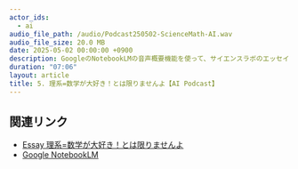 ```yaml
---
actor_ids:
  - ai
audio_file_path: /audio/Podcast250502-ScienceMath-AI.wav
audio_file_size: 20.0 MB
date: 2025-05-02 00:00:00 +0900
description: GoogleのNotebookLMの音声概要機能を使って、サイエンスラボのエッセイ「理系=数学が大好き！とは限りませんよ」のPodcastを生成しました。理系と数学が必ずしもイコールでないということもわかります。ぜひ聞いてみてください。　　
duration: "07:06"
layout: article
title: 5. 理系=数学が大好き！とは限りませんよ【AI Podcast】
---
```


## 関連リンク

- [Essay 理系=数学が大好き！とは限りませんよ](https://www.kitakyusciencegirl.org/2021/03/31/essay-%E7%90%86%E7%B3%BB-%E6%95%B0%E5%AD%A6%E3%81%8C%E5%A4%A7%E5%A5%BD%E3%81%8D-%E3%81%A8%E3%81%AF%E9%99%90%E3%82%8A%E3%81%BE%E3%81%9B%E3%82%93%E3%82%88/)
- [Google NotebookLM](https://notebooklm.google/)
